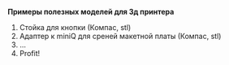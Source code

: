 **Примеры полезных моделей для 3д принтера**

1. Стойка для кнопки (Компас, stl)
2. Адаптер к miniQ для среней макетной платы (Компас, stl)
3. ...
4. Profit!
